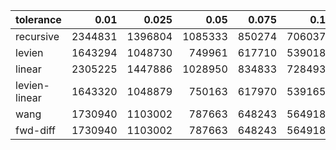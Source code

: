 | tolerance  |  0.01 |  0.025 |  0.05 |  0.075 |  0.1 |  0.15 |  0.2 |  0.25 |  0.5 |  1 |
|-----------| -----:| -----:| -----:| -----:| -----:| -----:| -----:| -----:| -----:| -----:|
| recursive    | 2344831 | 1396804 | 1085333 | 850274 | 706037 | 612234 | 552237 | 490896 | 335160 | 259622 |
| levien       | 1643294 | 1048730 | 749961 | 617710 | 539018 | 445563 | 390451 | 352651 | 259705 | 194405 |
| linear       | 2305225 | 1447886 | 1028950 | 834833 | 728493 | 602113 | 521800 | 465788 | 338716 | 245004 |
| levien-linear| 1643320 | 1048879 | 750163 | 617970 | 539165 | 445756 | 390622 | 352775 | 259688 | 194289 |
| wang         | 1730940 | 1103002 | 787663 | 648243 | 564918 | 466393 | 408298 | 368484 | 270617 | 201940 |
| fwd-diff     | 1730940 | 1103002 | 787663 | 648243 | 564918 | 466393 | 408298 | 368484 | 270617 | 201940 |
